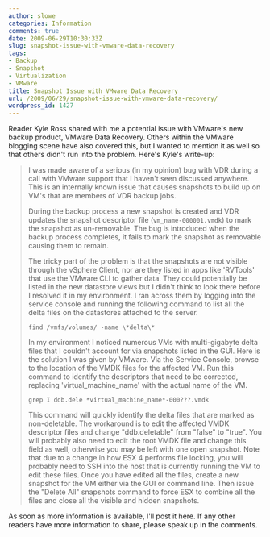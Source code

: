 ```yaml
---
author: slowe
categories: Information
comments: true
date: 2009-06-29T10:30:33Z
slug: snapshot-issue-with-vmware-data-recovery
tags:
- Backup
- Snapshot
- Virtualization
- VMware
title: Snapshot Issue with VMware Data Recovery
url: /2009/06/29/snapshot-issue-with-vmware-data-recovery/
wordpress_id: 1427
---
```


Reader Kyle Ross shared with me a potential issue with VMware's new backup product, VMware Data Recovery. Others within the VMware blogging scene have also covered this, but I wanted to mention it as well so that others didn't run into the problem. Here's Kyle's write-up:

>I was made aware of a serious (in my opinion) bug with VDR during a call with VMware support that I haven't seen discussed anywhere. This is an internally known issue that causes snapshots to build up on VM's that are members of VDR backup jobs.
>
>During the backup process a new snapshot is created and VDR updates the snapshot descriptor file (`vm_name-000001.vmdk`) to mark the snapshot as un-removable. The bug is introduced when the backup process completes, it fails to mark the snapshot as removable causing them to remain.
>
>The tricky part of the problem is that the snapshots are not visible through the vSphere Client, nor are they listed in apps like 'RVTools' that use the VMware CLI to gather data. They could potentially be listed in the new datastore views but I didn't think to look there before I resolved it in my environment. I ran across them by logging into the service console and running the following command to list all the delta files on the datastores attached to the server.
>
>`find /vmfs/volumes/ -name \*delta\*`
>
>In my environment I noticed numerous VMs with multi-gigabyte delta files that I couldn't account for via snapshots listed in the GUI. Here is the solution I was given by VMware. Via the Service Console, browse to the location of the VMDK files for the affected VM. Run this command to identify the descriptors that need to be corrected, replacing 'virtual_machine_name' with the actual name of the VM.
>
>`grep I ddb.dele *virtual_machine_name*-000???.vmdk`
>
>This command will quickly identify the delta files that are marked as non-deletable. The workaround is to edit the affected VMDK descriptor files and change "ddb.deletable" from "false" to "true". You will probably also need to edit the root VMDK file and change this field as well, otherwise you may be left with one open snapshot. Note that due to a change in how ESX 4 performs file locking, you will probably need to SSH into the host that is currently running the VM to edit these files. Once you have edited all the files, create a new snapshot for the VM either via the GUI or command line. Then issue the "Delete All" snapshots command to force ESX to combine all the files and close all the visible and hidden snapshots.

As soon as more information is available, I'll post it here. If any other readers have more information to share, please speak up in the comments.
